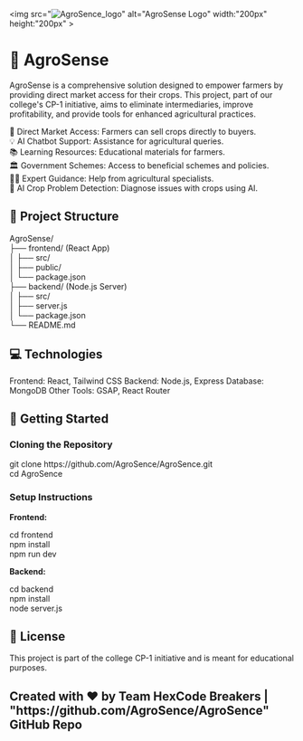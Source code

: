 <img src="![AgroSence_logo](https://github.com/user-attachments/assets/89d24046-373e-4a3d-a9c2-1f225a3768da)" alt="AgroSense Logo" width:"200px" height:"200px" >
<!DOCTYPE html>
<html lang="en">
<head>
    <meta charset="UTF-8">
    <meta name="viewport" content="width=device-width, initial-scale=1.0">
   
</head>
<body>
    <h1>🌱 AgroSense</h1>
    <p>
        AgroSense is a comprehensive solution designed to empower farmers by providing direct market access for their crops. This project, part of our college's CP-1 initiative, aims to eliminate intermediaries, improve profitability, and provide tools for enhanced agricultural practices.
    </p>

   🌾 Direct Market Access: Farmers can sell crops directly to buyers. </br>
   💡 AI Chatbot Support: Assistance for agricultural queries. </br>
   📚 Learning Resources: Educational materials for farmers. </br>
   🏛️ Government Schemes: Access to beneficial schemes and policies.</br>
   🧑‍🏫 Expert Guidance: Help from agricultural specialists. </br>
   🌱 AI Crop Problem Detection: Diagnose issues with crops using AI.</br>
  
<h2>📂 Project Structure </h2>
    AgroSense/</br>
        ├── frontend/ (React App)</br>
        │   ├── src/</br>
        │   ├── public/</br>
        │   └── package.json</br>
        ├── backend/ (Node.js Server)</br>
        │   ├── src/</br>
        │   ├── server.js</br>
        │   └── package.json</br>
        └── README.md</br>

<h2>💻 Technologies </h2>
        Frontend: React, Tailwind CSS
        Backend: Node.js, Express
        Database: MongoDB
        Other Tools: GSAP, React Router
        
<h2>🔧 Getting Started</h2>
    <h3>Cloning the Repository</h3>
        git clone https://github.com/AgroSence/AgroSence.git</br>
        cd AgroSence </br>
        <h3>Setup Instructions</h3>
    <p><strong>Frontend:</strong></p>
        cd frontend</br>
        npm install</br>
        npm run dev</br>
    <p><strong>Backend:</strong></p>
        cd backend</br>
        npm install</br>
        node server.js</br>
       

<h2>📜 License</h2>
    <p>This project is part of the college CP-1 initiative and is meant for educational purposes.</p>


<p><h2>Created with ❤️ by Team HexCode Breakers | "https://github.com/AgroSence/AgroSence" GitHub Repo</h2></p>
 
</body>
</html>
